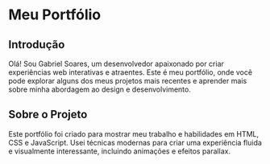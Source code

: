# Meu Portfólio

## Introdução

Olá! Sou Gabriel Soares, um desenvolvedor apaixonado por criar experiências web interativas e atraentes. Este é meu portfólio, onde você pode explorar alguns dos meus projetos mais recentes e aprender mais sobre minha abordagem ao design e desenvolvimento.

## Sobre o Projeto

Este portfólio foi criado para mostrar meu trabalho e habilidades em HTML, CSS e JavaScript. Usei técnicas modernas para criar uma experiência fluida e visualmente interessante, incluindo animações e efeitos parallax.
